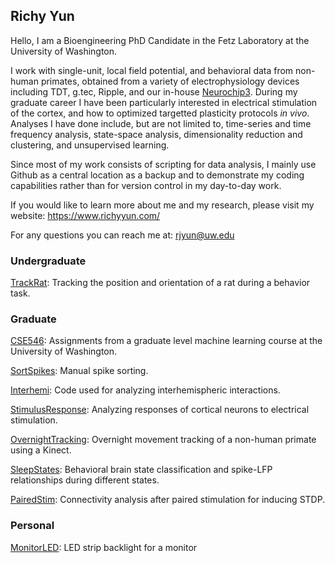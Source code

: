 ## Richy Yun

Hello, I am a Bioengineering PhD Candidate in the Fetz Laboratory at the University of Washington. 

I work with single-unit, local field potential, and behavioral data from non-human primates, obtained from a variety of electrophysiology devices including TDT, g.tec, Ripple, and our in-house [Neurochip3](https://depts.washington.edu/fetzweb/neurochip3.html). During my graduate career I have been particularly interested in electrical stimulation of the cortex, and how to optimized targetted plasticity protocols *in vivo*. Analyses I have done include, but are not limited to, time-series and time frequency analysis, state-space analysis, dimensionality reduction and clustering, and unsupervised learning.

Since most of my work consists of scripting for data analysis, I mainly use Github as a central location as a backup and to demonstrate my coding capabilities rather than for version control in my day-to-day work.  

If you would like to learn more about me and my research, please visit my website: https://www.richyyun.com/

For any questions you can reach me at: rjyun@uw.edu

### Undergraduate

[TrackRat](https://github.com/richyyun/TrackRat): Tracking the position and orientation of a rat during a behavior task.

### Graduate

[CSE546](https://github.com/richyyun/CSE546): Assignments from a graduate level machine learning course at the University of Washington.

[SortSpikes](https://github.com/richyyun/SortSpikes): Manual spike sorting.

[Interhemi](https://github.com/richyyun/Interhemi): Code used for analyzing interhemispheric interactions.

[StimulusResponse](https://github.com/richyyun/StimulusResponse): Analyzing responses of cortical neurons to electrical stimulation. 

[OvernightTracking](https://github.com/richyyun/OvernightTracking): Overnight movement tracking of a non-human primate using a Kinect.

[SleepStates](https://github.com/richyyun/SleepStates): Behavioral brain state classification and spike-LFP relationships during different states.

[PairedStim](https://github.com/richyyun/PairedStim): Connectivity analysis after paired stimulation for inducing STDP.

### Personal

[MonitorLED](https://github.com/richyyun/MonitorLED): LED strip backlight for a monitor
